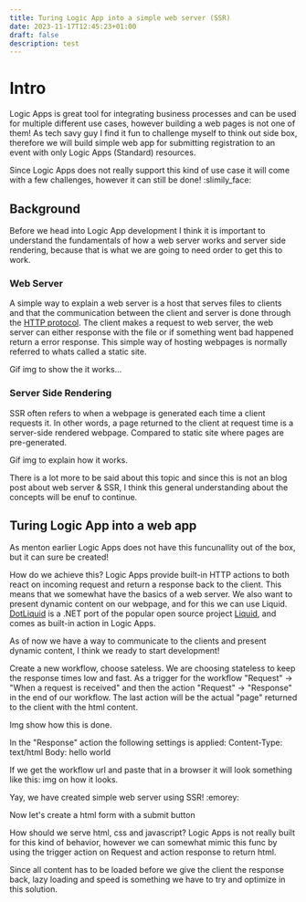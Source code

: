 ```yaml
---
title: Turing Logic App into a simple web server (SSR)
date: 2023-11-17T12:45:23+01:00
draft: false
description: test
---
```



# Intro
Logic Apps is great tool for integrating business processes and can be used for multiple different use cases, however building a web pages is not one of them! As tech savy guy I find it fun to challenge myself to think out side box, therefore we will build simple web app for submitting registration to an event with only Logic Apps (Standard) resources.

Since Logic Apps does not really support this kind of use case it will come with a few challenges, however it can still be done! :slimily_face:

## Background
Before we head into Logic App development I think it is important to understand the fundamentals of how a web server works and server side rendering, because that is what we are going to need order to get this to work.

### Web Server 
A simple way to explain a web server is a host that serves files to clients and that the communication between the client and server is done through the [HTTP protocol](https://developer.mozilla.org/en-US/docs/Glossary/HTTP).
The client makes a request to web server, the web server can either response with the file or if something went bad happened return a error response.
This simple way of hosting webpages is normally referred to whats called a static site.[](https://developer.mozilla.org/en-US/docs/Learn/Common_questions/Web_mechanics/What_is_a_web_server)

Gif img to show the it works...

### Server Side Rendering
SSR often refers to when a webpage is generated each time a client requests it. In other words, a page returned to the client at request time is a server-side rendered webpage. Compared to static site where pages are pre-generated.[](https://dev.to/ebereplenty/server-side-rendering-ssr-vs-static-site-generation-ssg-214k)

Gif img to explain how it works.

There is a lot more to be said about this topic and since this is not an blog post about web server & SSR, I think this general understanding about the concepts will be enuf to continue.

## Turing Logic App into a web app 
As menton earlier Logic Apps does not have this funcunallity out of the box, but it can sure be created! 

How do we achieve this?
Logic Apps provide built-in HTTP actions to both react on incoming request and return a response back to the client. This means that we somewhat have the basics of a web server. 
We also want to present dynamic content on our webpage, and for this we can use Liquid. [DotLiquid](https://github.com/dotliquid/dotliquid) is a .NET port of the popular open source project [Liquid](https://shopify.github.io/liquid/), and comes as built-in action in Logic Apps. 

As of now we have a way to communicate to the clients and present dynamic content, I think we ready to start development!

Create a new workflow, choose sateless. We are choosing stateless to keep the response times low and fast. As a trigger for the workflow "Request" -> "When a request is received" and then the action "Request" -> "Response" in the end of our workflow. The last action will be the actual "page" returned to the client with the html content.

Img show how this is done.

In the "Response" action the following settings is applied: 
Content-Type: text/html
Body: <html>hello world</html>

If we get the workflow url and paste that in a browser it will look something like this:
img on how it looks.

Yay, we have created simple web server using SSR! :emorey:


Now let's create a html form with a submit button 


How should we serve html, css and javascript? 
Logic Apps is not really built for this kind of behavior, however we can somewhat mimic this func by using the trigger action on Request and action response to return html. 

Since all content has to be loaded before we give the client the response back, lazy loading and speed is something we have to try and optimize in this solution.
